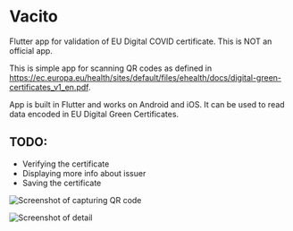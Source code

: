 # Vacito

Flutter app for validation of EU Digital COVID certificate. This is NOT an official app.

This is simple app for scanning QR codes as defined in https://ec.europa.eu/health/sites/default/files/ehealth/docs/digital-green-certificates_v1_en.pdf.

App is built in Flutter and works on Android and iOS. It can be used to read data encoded in EU Digital Green Certificates.

## TODO:
* Verifying the certificate
* Displaying more info about issuer
* Saving the certificate

![Screenshot of capturing QR code](https://github.com/lepsi-city/vacito/raw/main/assets/screenshots/screenshot-capturing-qr.jpg)


![Screenshot of detail](https://github.com/lepsi-city/vacito/raw/main/assets/screenshots/screenshot-detail.jpg)
